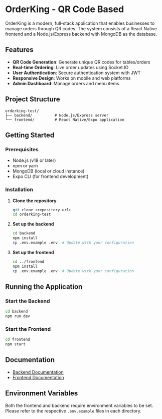 # OrderKing - QR Code Based

OrderKing is a modern, full-stack application that enables businesses to manage orders through QR codes. The system consists of a React Native frontend and a Node.js/Express backend with MongoDB as the database.

## Features

- **QR Code Generation**: Generate unique QR codes for tables/orders
- **Real-time Ordering**: Live order updates using Socket.IO
- **User Authentication**: Secure authentication system with JWT
- **Responsive Design**: Works on mobile and web platforms
- **Admin Dashboard**: Manage orders and menu items

## Project Structure

```
orderking-test/
├── backend/          # Node.js/Express server
└── frontend/         # React Native/Expo application
```

## Getting Started

### Prerequisites

- Node.js (v18 or later)
- npm or yarn
- MongoDB (local or cloud instance)
- Expo CLI (for frontend development)

### Installation

1. **Clone the repository**
   ```bash
   git clone <repository-url>
   cd orderking-test
   ```

2. **Set up the backend**
   ```bash
   cd backend
   npm install
   cp .env.example .env  # Update with your configuration
   ```

3. **Set up the frontend**
   ```bash
   cd ../frontend
   npm install
   cp .env.example .env  # Update with your configuration
   ```

## Running the Application

### Start the Backend
```bash
cd backend
npm run dev
```

### Start the Frontend
```bash
cd frontend
npm start
```

## Documentation

- [Backend Documentation](./backend/README.md)
- [Frontend Documentation](./frontend/README.md)

## Environment Variables

Both the frontend and backend require environment variables to be set. Please refer to the respective `.env.example` files in each directory.

